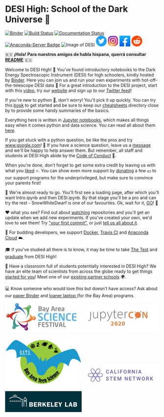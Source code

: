 # DESI High: School of the Dark Universe  :school_satchel:

[![Binder](https://mybinder.org/badge_logo.svg)](https://mybinder.org/v2/gh/michaelJwilson/DESI-HighSchool/1.1.0)
[![Build Status](https://travis-ci.com/michaelJwilson/DESI-HighSchool.svg?branch=master)](https://travis-ci.com/michaelJwilson/DESI-HighSchool)
[![Documentation Status](https://readthedocs.org/projects/desi-highschool/badge/?version=latest)](https://desi-highschool.readthedocs.io/en/latest/?badge=latest)
[![Anaconda-Server Badge](https://anaconda.org/michaeljwilson/desi-high/badges/version.svg)](https://anaconda.org/michaeljwilson/desi-high)
![Image of DESI](https://github.com/michaelJwilson/DESI-HighSchool/blob/master/images/Mayall-Star-Trails.jpg)
[![alt text][timage]][thyperlink]
[![alt text][iimage]][ihyperlink]
[![alt text][fimage]][fhyperlink]
[![alt text][rimage]][rhyperlink]

[thyperlink]: https://twitter.com/intent/tweet?text=Wow!%20Unbelievable%20what's%20possible%20at%20@desisurvey's%20DESI%20High.%20%20Can't%20wait%20to%20get%20started!%0Dhttps://github.com/michaelJwilson/DESI-HighSchool/
[timage]: images/Twitter_buttonsize2.png

[fhyperlink]: https://www.facebook.com/sharer.php?s=100&p[url]=github.com%2FmichaelJwilson%2FDESI-HighSchool&p[title]=Dark%20Energy%20Science%20with%20hot-off-the-telescope%20data!
[fimage]: images/Facebook_buttonsize.png

[ihyperlink]: https://instagram.com
[iimage]: images/Instagram_buttonsize.png

[rhyperlink]: http://reddit.com/submit?url=github.com%2FmichaelJwilson%2FDESI-HighSchool&title=Dark%20Energy%20Science%20with%20hot-off-the-telescope%20data!
[rimage]: images/Reddit_buttonsize.png

:mexico:  **¡Hola! Para nuestros amigos de habla hispana, querrá consultar [README](https://github.com/michaelJwilson/DESI-HighSchool/blob/master/Espanol/README.md)** :es:

Welcome to DESI High!  :school_satchel: You've found introductory notebooks to the Dark Energy Spectroscopic Instrument (DESI) for high schoolers, kindly hosted by [Binder](https://mybinder.readthedocs.io/en/latest/).  Here you can join us and run your own experiments with hot-off-the-telescope DESI data :telescope:  For a great introduction to the DESI project, start with this [video](https://www.youtube.com/watch?v=kPXx9tqyzYg), try our [website](https://www.desi.lbl.gov) and sign up to our [Twitter feed](https://twitter.com/desisurvey)!

If you're new to python :snake:, don't worry!  You'll pick it up quickly.  You can try this [book](https://www.py4e.com/book) to get started and be sure to keep our [cheatsheets](https://github.com/michaelJwilson/DESI-HighSchool/tree/master/cheatsheets) directory close by to provide some handy summaries of the basics.

Everything here is written in [Jupyter notebooks](https://jupyter.org/), which makes all things easy when it comes python and data science.  You can read all about them [here](https://www.dataquest.io/blog/jupyter-notebook-tutorial/).

If you get stuck with a python question, be like the pros and try www.google.com!  :thought_balloon: If you have a science question,
leave us a [message](https://github.com/michaelJwilson/DESI-HighSchool/issues/new/) and we'll be happy to help answer them.  But remember, all staff and students at DESI High abide by the [Code of Conduct](https://github.com/michaelJwilson/DESI-HighSchool/blob/master/CODE_OF_CONDUCT.md) :scroll:.  

When you're done, don't forget to get some extra credit by leaving us with what you [liked](https://forms.gle/LGKMVamrtS5StSv56) :star:.  You can show even more support by [donating](berkeleylabfoundation.org/support) a few :dollar: to our support programs for the underprivileged, but make sure to convince your parents first!

:rotating_light:  We're almost ready to go.  You'll first see a loading page, after which you'll want Intro.ipynb and then DESI.ipynb.  By that stage you'll be a pro and can try the rest - SnowWhiteDwarf is one of our favourites.  Ok, wait for it, [GO](https://mybinder.org/v2/gh/michaelJwilson/DESI-HighSchool/1.2.3)! :rotating_light:

:heart: what you see?  Find out about [watching](https://docs.github.com/en/enterprise/2.20/user/github/receiving-notifications-about-activity-on-github/watching-and-unwatching-repositories#watching-a-single-repository) repositories and you'll get an update when we add new experiments.  If you've created your own, we'd love to see them!  Try ["your first commit"](https://www.medium.com/@haydar_ai/learning-how-to-git-creating-your-first-commit-c753ed2e7498), or just [tell us all about it](https:/www.github.com/michaelJwilson/DESI-HighSchool/issues/new).

:whale:  For budding developers, we support [Docker](https://hub.docker.com/r/mjwilsonlbl/desihigh), [Travis CI](https://travis-ci.com/github/michaelJwilson/DESI-HighSchool) and [Anaconda Cloud](https://anaconda.org/michaeljwilson/desi-high) :cloud:. 

:mortar_board:  If you've studied all there is to know, it may be time to take [The Test](https://github.com/michaelJwilson/DESI-HighSchool/blob/master/TheTest/README.md) and [graduate](https://github.com/michaelJwilson/DESI-HighSchool/blob/master/Graduation/README.md) from DESI High!

:school:  Have a classroom full of students potentially interested in DESI High?  We have an elite team of scientists from across the globe ready to get things   <a href="mailto:desihighinitiative@gmail.com?subject=Meet a scientist:">started for you</a>!  Meet one of our [existing partner schools](https://github.com/michaelJwilson/DESI-HighSchool/tree/master/Partners/Lowell) :earth_africa:. 

:computer:  Know someone who would love this but doesn't have access?  Ask about our <a href="mailto:desihighinitiative@gmail.com?subject=Paper Binder:">paper Binder</a> and <a href="mailto:desihighinitiative@gmail.com?subject=Loaner laptop:">loaner laptop </a> (for the Bay Area) programs.  

<p float="left">
  <img src="./images/BASF.jpg",           width=250>
  <img src="./images/JupyterCon20.png",   width=250>
</p>
<p float="left">
  <img src="./images/BATS.png",           width=250>
  <img src="./images/CalStemNet.png",     width=250>
</p>
<p float="left">
  <img src="./images/LBL.png", width=250>
</p>
